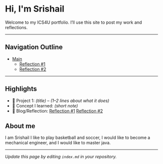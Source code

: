 # Hi, I'm Srishail
Welcome to my ICS4U portfolio. I’ll use this site to post my work and reflections.

---
## Navigation Outline

- [Main](./index.md)
  - [Reflection #1](./posts/first_reflection.md)
  - [Reflection #2](./posts/second_reflection.md)

---

## Highlights
- 🔧 Project 1: *(title)* – *(1–2 lines about what it does)*
- 🧠 Concept I learned: *(short note)*
- 📝 Blog/Reflection: [Reflection #1](./posts/first_reflection.md) [Reflection #2](./posts/second_reflection.md)

## About me
I am Srishail I like to play basketball and soccer, I would like to become a mechanical engineer, and I would like to master java.

---
*Update this page by editing `index.md` in your repository.*
